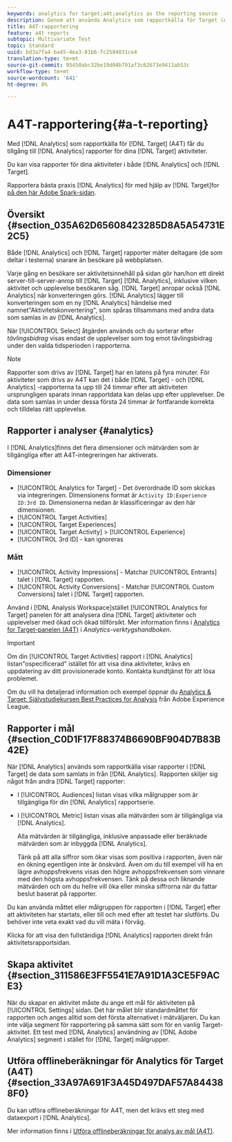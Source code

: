 ```yaml
---
keywords: analytics for target;a4t;analytics as the reporting source
description: Genom att använda Analytics som rapportkälla för Target (A4T) får ni tillgång till analysrapporter för era Target-aktiviteter.
title: A4T-rapportering
feature: a4t reports
subtopic: Multivariate Test
topic: Standard
uuid: bd3a7fa4-ba45-4ea3-81b6-fc2584831ce4
translation-type: tm+mt
source-git-commit: 95450abc32be19d04b791af3c62673e9411ab53c
workflow-type: tm+mt
source-wordcount: '641'
ht-degree: 0%

---
```



# A4T-rapportering{#a-t-reporting}

Med [!DNL Analytics] som rapportkälla för [!DNL Target] (A4T) får du tillgång till [!DNL Analytics] rapporter för dina [!DNL Target] aktiviteter.

Du kan visa rapporter för dina aktiviteter i både [!DNL Analytics] och [!DNL Target].

Rapportera bästa praxis [!DNL Analytics] för med hjälp av [!DNL Target]for [på den här Adobe Spark-sidan](https://spark.adobe.com/page/Lo3Spm4oBOvwF/).

## Översikt {#section_035A62D65608423285D8A5A54731E2C5}

Både [!DNL Analytics] och [!DNL Target] rapporter mäter deltagare (de som deltar i testerna) snarare än besökare på webbplatsen.

Varje gång en besökare ser aktivitetsinnehåll på sidan gör han/hon ett direkt server-till-server-anrop till [!DNL Target] [!DNL Analytics], inklusive vilken aktivitet och upplevelse besökaren såg. [!DNL Target] anropar också [!DNL Analytics] när konverteringen görs. [!DNL Analytics] lägger till konverteringen som en ny [!DNL Analytics] händelse med namnet&quot;Aktivitetskonvertering&quot;, som spåras tillsammans med andra data som samlas in av [!DNL Analytics].

När [!UICONTROL Select] åtgärden används och du sorterar efter *tävlingsbidrag* visas endast de upplevelser som tog emot tävlingsbidrag under den valda tidsperioden i rapporterna.

>[!NOTE]
>
>Rapporter som drivs av [!DNL Target] har en latens på fyra minuter. För aktiviteter som drivs av A4T kan det i både [!DNL Target] - och [!DNL Analytics] -rapporterna ta upp till 24 timmar efter att aktiviteten ursprungligen sparats innan rapportdata kan delas upp efter upplevelser. De data som samlas in under dessa första 24 timmar är fortfarande korrekta och tilldelas rätt upplevelse.

## Rapporter i analyser {#analytics}

I [!DNL Analytics]finns det flera dimensioner och mätvärden som är tillgängliga efter att A4T-integreringen har aktiverats.

### Dimensioner

* [!UICONTROL Analytics for Target] - Det överordnade ID som skickas via integreringen. Dimensionens format är `Activity ID:Experience ID:3rd ID`. Dimensionerna nedan är klassificeringar av den här dimensionen.
* [!UICONTROL Target Activities]
* [!UICONTROL Target Experiences]
* [!UICONTROL Target Activity] > [!UICONTROL Experience]
* [!UICONTROL 3rd ID] - kan ignoreras

### Mått

* [!UICONTROL Activity Impressions] - Matchar [!UICONTROL Entrants] talet i [!DNL Target] rapporten.
* [!UICONTROL Activity Conversions] - Matchar [!UICONTROL Custom Conversions] talet i [!DNL Target] rapporten.

Använd i [!DNL Analysis Workspace]stället [!UICONTROL Analytics for Target] panelen för att analysera dina [!DNL Target] aktiviteter och upplevelser med ökad och ökad tillförsikt. Mer information finns i [Analytics for Target-panelen (A4T)](https://docs.adobe.com/content/help/en/analytics/analyze/analysis-workspace/panels/a4t-panel.html) i *Analytics-verktygshandboken*.

>[!IMPORTANT]
>
>Om din [!UICONTROL Target Activities] rapport i [!DNL Analytics] listan&quot;ospecificerad&quot; istället för att visa dina aktiviteter, krävs en uppdatering av ditt provisionerade konto. Kontakta kundtjänst för att lösa problemet.

Om du vill ha detaljerad information och exempel öppnar du [Analytics &amp; Target: Självstudiekursen Best Practices for Analysis](https://spark.adobe.com/page/Lo3Spm4oBOvwF/) från Adobe Experience League.

## Rapporter i mål {#section_C0D1F17F88374B6690BF904D7B83B42E}

När [!DNL Analytics] används som rapportkälla visar rapporter i [!DNL Target] de data som samlats in från [!DNL Analytics]. Rapporten skiljer sig något från andra [!DNL Target] rapporter:

* I [!UICONTROL Audiences] listan visas vilka målgrupper som är tillgängliga för din [!DNL Analytics] rapportserie.
* I [!UICONTROL Metric] listan visas alla mätvärden som är tillgängliga via [!DNL Analytics].

   Alla mätvärden är tillgängliga, inklusive anpassade eller beräknade mätvärden som är inbyggda [!DNL Analytics].

   Tänk på att alla siffror som ökar visas som positiva i rapporten, även när en ökning egentligen inte är önskvärd. Även om du till exempel vill ha en lägre avhoppsfrekvens visas den högre avhoppsfrekvensen som vinnare med den högsta avhoppsfrekvensen. Tänk på dessa och liknande mätvärden och om du hellre vill öka eller minska siffrorna när du fattar beslut baserat på rapporter.

Du kan använda måttet eller målgruppen för rapporten i [!DNL Target] efter att aktiviteten har startats, eller till och med efter att testet har slutförts. Du behöver inte veta exakt vad du vill mäta i förväg.

Klicka för att visa den fullständiga [!DNL Analytics] rapporten direkt från aktivitetsrapportsidan.

## Skapa aktivitet {#section_311586E3FF5541E7A91D1A3CE5F9ACE3}

När du skapar en aktivitet måste du ange ett mål för aktiviteten på [!UICONTROL Settings] sidan. Det här målet blir standardmåttet för rapporten och anges alltid som det första alternativet i mätväljaren. Du kan inte välja segment för rapportering på samma sätt som för en vanlig Target-aktivitet. Ett test med [!DNL Analytics] användning av [!DNL Adobe Analytics] segment i stället för [!DNL Target] målgrupper.

## Utföra offlineberäkningar för Analytics för Target (A4T) {#section_33A97A691F3A45D497DAF57A844388F0}

Du kan utföra offlineberäkningar för A4T, men det krävs ett steg med dataexport i [!DNL Analytics].

Mer information finns i [Utföra offlineberäkningar för analys av mål (A4T)](/help/c-reports/conversion-rate.md#concept_0D0002A1EBDF420E9C50E2A46F36629B).
